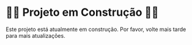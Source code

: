 
  
  <div class="">
        <h1>🚧🚧 Projeto em Construção 🚧🚧</h1>
        <p>Este projeto está atualmente em construção. Por favor, volte mais tarde para mais atualizações.</p>
    </div>
